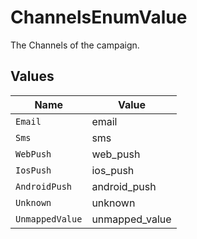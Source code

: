 # ChannelsEnumValue

The Channels of the campaign.


## Values

| Name            | Value           |
| --------------- | --------------- |
| `Email`         | email           |
| `Sms`           | sms             |
| `WebPush`       | web_push        |
| `IosPush`       | ios_push        |
| `AndroidPush`   | android_push    |
| `Unknown`       | unknown         |
| `UnmappedValue` | unmapped_value  |